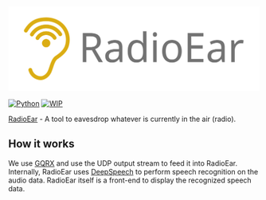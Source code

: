 <div align="center">
  <img src="https://raw.githubusercontent.com/Rakagami/rear/main/images/logo.png">
</div>

[![Python](https://img.shields.io/badge/python-3.7.6-blue)]()
[![WIP](https://img.shields.io/badge/version-WIP-red)]()

[RadioEar](https://github.com/Rakagami/rear) - A tool to eavesdrop whatever is currently in the air (radio).

## How it works

We use [GQRX](https://gqrx.dk/) and use the UDP output stream to feed it into RadioEar. Internally, RadioEar uses [DeepSpeech](https://github.com/mozilla/DeepSpeech) to perform speech recognition on the audio data. RadioEar itself is a front-end to display the recognized speech data.
